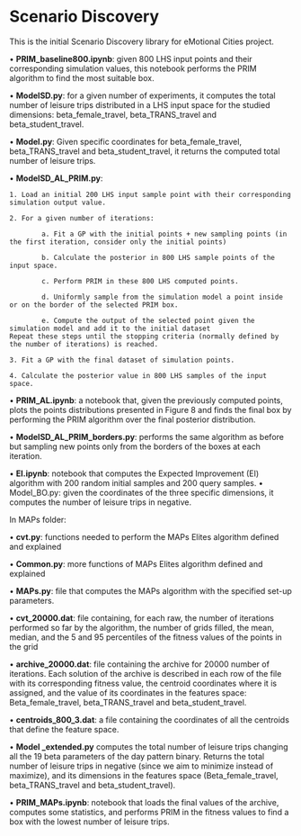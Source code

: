 # Scenario Discovery
This is the initial Scenario Discovery library for eMotional Cities project.

•	**PRIM_baseline800.ipynb**: given 800 LHS input points and their corresponding simulation values, this notebook performs the PRIM algorithm to find the most suitable box.

•	**ModelSD.py**: for a given number of experiments, it computes the total number of leisure trips distributed in a LHS input space for the studied dimensions: beta_female_travel, beta_TRANS_travel and beta_student_travel.

•	**Model.py**: Given specific coordinates for beta_female_travel, beta_TRANS_travel and beta_student_travel, it returns the computed total number of leisure trips.

•	**ModelSD_AL_PRIM.py**:

	1. Load an initial 200 LHS input sample point with their corresponding simulation output value.

	2. For a given number of iterations:
   
			a. Fit a GP with the initial points + new sampling points (in the first iteration, consider only the initial points)

			b. Calculate the posterior in 800 LHS sample points of the input space.
 
			c. Perform PRIM in these 800 LHS computed points.

			d. Uniformly sample from the simulation model a point inside or on the border of the selected PRIM box.

			e. Compute the output of the selected point given the simulation model and add it to the initial dataset
	Repeat these steps until the stopping criteria (normally defined by the number of iterations) is reached.

	3. Fit a GP with the final dataset of simulation points.

	4. Calculate the posterior value in 800 LHS samples of the input space.

•	**PRIM_AL.ipynb**: a notebook that, given the previously computed points, plots the points distributions presented in Figure 8 and finds the final box by performing the PRIM algorithm over the final posterior distribution.

•	**ModelSD_AL_PRIM_borders.py**: performs the same algorithm as before but sampling new points only from the borders of the boxes at each iteration.

•	**EI.ipynb**: notebook that computes the Expected Improvement (EI) algorithm with 200 random initial samples and 200 query samples.
•	Model_BO.py: given the coordinates of the three specific dimensions, it computes the number of leisure trips in negative.

In MAPs folder:

•	**cvt.py**: functions needed to perform the MAPs Elites algorithm defined and explained

•	**Common.py**: more functions of MAPs Elites algorithm defined and explained

•	**MAPs.py**: file that computes the MAPs algorithm with the specified set-up parameters.

•	**cvt_20000.dat**: file containing, for each raw, the number of iterations performed so far by the algorithm, the number of grids filled, the mean, median, and the 5 and 95 percentiles of the fitness values of the points in the grid

•	**archive_20000.dat**: file containing the archive for 20000 number of iterations. Each solution of the archive is described in each row of the file with its corresponding fitness value, the centroid coordinates where it is assigned, and the value of its coordinates in the features space: Beta_female_travel, beta_TRANS_travel and beta_student_travel.

•	**centroids_800_3.dat**: a file containing the coordinates of all the centroids that define the feature space.

•	**Model _extended.py** computes the total number of leisure trips changing all the 19 beta parameters of the day pattern binary. Returns the total number of leisure trips in negative (since we aim to minimize instead of maximize), and its dimensions in the features space (Beta_female_travel, beta_TRANS_travel and beta_student_travel).

•	**PRIM_MAPs.ipynb**: notebook that loads the final values of the archive, computes some statistics, and performs PRIM in the fitness values to find a box with the lowest number of leisure trips.

